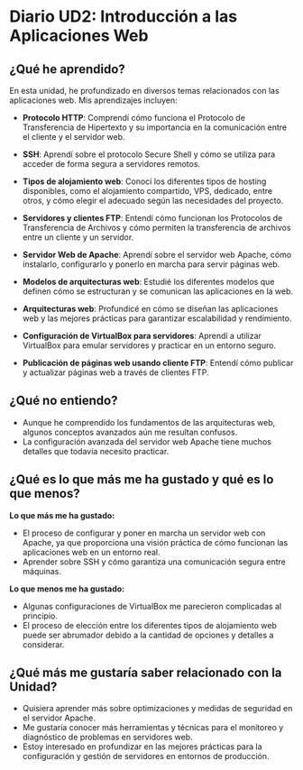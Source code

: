 # Diario UD2: Introducción a las Aplicaciones Web

## ¿Qué he aprendido?

En esta unidad, he profundizado en diversos temas relacionados con las aplicaciones web. Mis aprendizajes incluyen:

- **Protocolo HTTP**: Comprendí cómo funciona el Protocolo de Transferencia de Hipertexto y su importancia en la comunicación entre el cliente y el servidor web.
  
- **SSH**: Aprendí sobre el protocolo Secure Shell y cómo se utiliza para acceder de forma segura a servidores remotos.

- **Tipos de alojamiento web**: Conocí los diferentes tipos de hosting disponibles, como el alojamiento compartido, VPS, dedicado, entre otros, y cómo elegir el adecuado según las necesidades del proyecto.

- **Servidores y clientes FTP**: Entendí cómo funcionan los Protocolos de Transferencia de Archivos y cómo permiten la transferencia de archivos entre un cliente y un servidor.

- **Servidor Web de Apache**: Aprendí sobre el servidor web Apache, cómo instalarlo, configurarlo y ponerlo en marcha para servir páginas web.

- **Modelos de arquitecturas web**: Estudié los diferentes modelos que definen cómo se estructuran y se comunican las aplicaciones en la web.

- **Arquitecturas web**: Profundicé en cómo se diseñan las aplicaciones web y las mejores prácticas para garantizar escalabilidad y rendimiento.

- **Configuración de VirtualBox para servidores**: Aprendí a utilizar VirtualBox para emular servidores y practicar en un entorno seguro.

- **Publicación de páginas web usando cliente FTP**: Entendí cómo publicar y actualizar páginas web a través de clientes FTP.

## ¿Qué no entiendo?

- Aunque he comprendido los fundamentos de las arquitecturas web, algunos conceptos avanzados aún me resultan confusos.
- La configuración avanzada del servidor web Apache tiene muchos detalles que todavía necesito practicar.

## ¿Qué es lo que más me ha gustado y qué es lo que menos?

**Lo que más me ha gustado:**

- El proceso de configurar y poner en marcha un servidor web con Apache, ya que proporciona una visión práctica de cómo funcionan las aplicaciones web en un entorno real.
- Aprender sobre SSH y cómo garantiza una comunicación segura entre máquinas.

**Lo que menos me ha gustado:**

- Algunas configuraciones de VirtualBox me parecieron complicadas al principio.
- El proceso de elección entre los diferentes tipos de alojamiento web puede ser abrumador debido a la cantidad de opciones y detalles a considerar.

## ¿Qué más me gustaría saber relacionado con la Unidad?

- Quisiera aprender más sobre optimizaciones y medidas de seguridad en el servidor Apache.
- Me gustaría conocer más herramientas y técnicas para el monitoreo y diagnóstico de problemas en servidores web.
- Estoy interesado en profundizar en las mejores prácticas para la configuración y gestión de servidores en entornos de producción.
